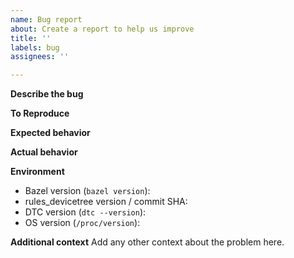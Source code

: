 ```yaml
---
name: Bug report
about: Create a report to help us improve
title: ''
labels: bug
assignees: ''

---
```


**Describe the bug**
<!-- A clear and concise description of what the bug is. -->

**To Reproduce**
<!-- Steps to reproduce the behavior. -->

**Expected behavior**
<!-- A clear and concise description of what you expected to happen. -->

**Actual behavior**
<!-- What happened instead? -->

**Environment**
 - Bazel version (`bazel version`):
 - rules_devicetree version / commit SHA:
 - DTC version (`dtc --version`):
 - OS version (`/proc/version`):

**Additional context**
Add any other context about the problem here.
